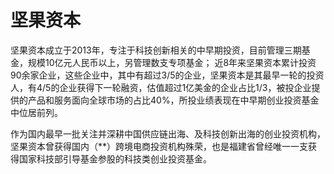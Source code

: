 # 

# 坚果资本

坚果资本成立于2013年，专注于科技创新相关的中早期投资，目前管理三期基金，规模10亿元人民币以上，另管理数支专项基金； 近8年来坚果资本累计投资90余家企业，这些企业中，其中有超过3/5的企业，坚果资本是其最早一轮的投资人，有4/5的企业获得下一轮融资，估值超过1亿美金的企业占比1/3，被投企业提供的产品和服务面向全球市场的占比40%，所投业绩表现在中早期创业投资基金中位居前列。

作为国内最早一批关注并深耕中国供应链出海、及科技创新出海的创业投资机构，坚果资本曾获得国内（**）跨境电商投资机构殊荣，也是福建省曾经唯一一支获得国家科技部引导基金参股的科技类创业投资基金。

